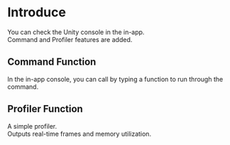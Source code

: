 # Introduce
You can check the Unity console in the in-app.  
Command and Profiler features are added.

## Command Function
In the in-app console, you can call by typing a function to run through the command.

## Profiler Function
A simple profiler.  
Outputs real-time frames and memory utilization.
